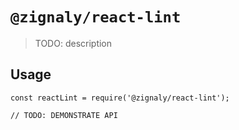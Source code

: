 # `@zignaly/react-lint`

> TODO: description

## Usage

```
const reactLint = require('@zignaly/react-lint');

// TODO: DEMONSTRATE API
```
